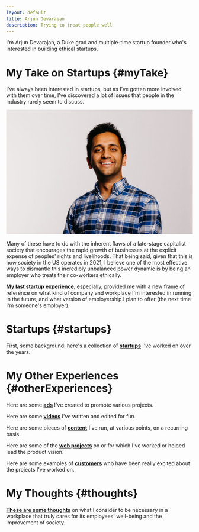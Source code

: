 ```yaml
---
layout: default
title: Arjun Devarajan
description: Trying to treat people well
---
```


I'm Arjun Devarajan, a Duke grad and multiple-time startup founder who's interested in building ethical startups. 

# My Take on Startups {#myTake}

I've always been interested in startups, but as I've gotten more involved with them over time, I've discovered a lot of issues that people in the industry rarely seem to discuss. 

![Me](./assets/images/Arjun_Headshot.jpg)

Many of these have to do with the inherent flaws of a late-stage capitalist society that encourages the rapid growth of businesses at the explicit expense of peoples' rights and livelihoods. That being said, given that this is how society in the US operates in 2021, I believe one of the most effective ways to dismantle this incredibly unbalanced power dynamic is by being an employer who treats their co-workers ethically. 

[**My last startup experience**](./collections/startups/toucan-ai), especially, provided me with a new frame of reference on what kind of company and workplace I'm interested in running in the future, and what version of employership I plan to offer (the next time I'm someone's employer). 

# Startups {#startups}

First, some background: here's a collection of [**startups**](./collections/startups) I've worked on over the years.

# My Other Experiences {#otherExperiences}

Here are some [**ads**](./collections/ads) I've created to promote various projects.

Here are some [**videos**](./collections/videos) I've written and edited for fun.

Here are some pieces of [**content**](./collections/content) I've run, at various points, on a recurring basis.

Here are some of the [**web projects**](./collections/projects) on or for which I've worked or helped lead the product vision.

Here are some examples of [**customers**](./collections/reviews) who have been really excited about the projects I've worked on.

<!-- Here are some examples of [**non-startup-related things**](./collections/notstartups) I've been involved with in recent years. -->

# My Thoughts {#thoughts}

[**These are some thoughts**](./collections/ethics) on what I consider to be necessary in a workplace that truly cares for its employees' well-being and the improvement of society.

